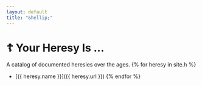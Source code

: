 ```yaml
---
layout: default
title: "&hellip;"
---
```

# &#x2626; Your Heresy Is &hellip;
A catalog of documented heresies over the ages.
{% for heresy in site.h %}
- [{{ heresy.name }}]({{ heresy.url }})
{% endfor %}